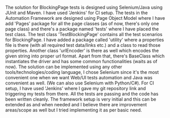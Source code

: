 The solution for BlockingPage tests is designed using Selenium/Java using JUnit and Maven. I have used 'Jenkins' for CI setup.
The tests in the Automation Framework are designed using Page Object Model where I have add 'Pages' package for all the page classes 
(as of now, there's only one page class) and there's a package named 'tests' where I have placed the test class. The test class
'TestBlockingPage' contains all the test scenarios for BlockingPage. I have added a package called 'utility' where a properties file is there 
(with all required test data/links etc.) and a class to read those properties. Another class 'urlEncoder' is there as well which encodes the given
string into proper url format. Apart from that, there's BaseClass which instantiates the driver and has some common functionalities (waits as of now).
The solution can be implemented using any other tools/technologies/coding language, I chose Selenium since it's the most convenient one when we want Web/UI 
tests automation and Java was convenient as well. (We can also use Selenium with Python/C#). For CI setup, I have used 'Jenkins' where I gave my git 
repository link and triggering my tests from there. All the tests are passing and the code has been written cleanly.
The framework setup is very initial and this can be extended as and when needed and I believe there are improvement areas/scope as well but I tried 
implementing it as per basic need.

